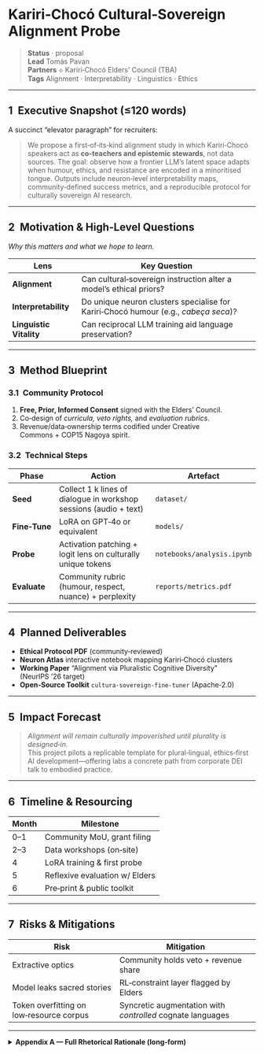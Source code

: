 # Kariri‑Chocó Cultural‑Sovereign Alignment Probe

> **Status** · proposal  
> **Lead** Tomás Pavan  
> **Partners** ⟡ Kariri‑Chocó Elders’ Council (TBA)  
> **Tags** Alignment · Interpretability · Linguistics · Ethics

---

## 1 Executive Snapshot (≤120 words)
A succinct “elevator paragraph” for recruiters:

> We propose a first‑of‑its‑kind alignment study in which Kariri‑Chocó speakers act as **co‑teachers and epistemic stewards**, not data sources. The goal: observe how a frontier LLM’s latent space adapts when humour, ethics, and resistance are encoded in a minoritised tongue. Outputs include neuron‑level interpretability maps, community‑defined success metrics, and a reproducible protocol for culturally sovereign AI research.

---

## 2 Motivation & High‑Level Questions
*Why this matters and what we hope to learn.*

| Lens | Key Question |
|------|--------------|
| **Alignment** | Can cultural‑sovereign instruction alter a model’s ethical priors? |
| **Interpretability** | Do unique neuron clusters specialise for Kariri‑Chocó humour (e.g., *cabeça seca*)? |
| **Linguistic Vitality** | Can reciprocal LLM training aid language preservation? |

---

## 3 Method Blueprint
### 3.1 Community Protocol
1. **Free, Prior, Informed Consent** signed with the Elders’ Council.  
2. Co‑design of *curricula, veto rights,* and *evaluation rubrics*.  
3. Revenue/data‑ownership terms codified under Creative Commons + COP15 Nagoya spirit.

### 3.2 Technical Steps
| Phase | Action | Artefact |
|-------|--------|----------|
| **Seed** | Collect 1 k lines of dialogue in workshop sessions (audio + text) | `dataset/` |
| **Fine‑Tune** | LoRA on GPT‑4o or equivalent | `models/` |
| **Probe** | Activation patching + logit lens on culturally unique tokens | `notebooks/analysis.ipynb` |
| **Evaluate** | Community rubric (humour, respect, nuance) + perplexity | `reports/metrics.pdf` |

---

## 4 Planned Deliverables
- **Ethical Protocol PDF** (community‑reviewed)  
- **Neuron Atlas** interactive notebook mapping Kariri‑Chocó clusters  
- **Working Paper** “Alignment via Pluralistic Cognitive Diversity” (NeurIPS ’26 target)  
- **Open‑Source Toolkit** `cultura‑sovereign‑fine‑tuner` (Apache‑2.0)  

---

## 5 Impact Forecast
> *Alignment will remain culturally impoverished until plurality is designed‑in.*  
> This project pilots a replicable template for plural‑lingual, ethics‑first AI development—offering labs a concrete path from corporate DEI talk to embodied practice.

---

## 6 Timeline & Resourcing
| Month | Milestone |
|-------|-----------|
| 0–1 | Community MoU, grant filing |
| 2–3 | Data workshops (on‑site) |
| 4 | LoRA training & first probe |
| 5 | Reflexive evaluation w/ Elders |
| 6 | Pre‑print & public toolkit |

---

## 7 Risks & Mitigations
| Risk | Mitigation |
|------|------------|
| Extractive optics | Community holds veto + revenue share |
| Model leaks sacred stories | RL‑constraint layer flagged by Elders |
| Token overfitting on low‑resource corpus | Syncretic augmentation with *controlled* cognate languages |

---

<details>
<summary><strong>Appendix A — Full Rhetorical Rationale (long‑form)</strong></summary>

Far from being trivial, teaching SOTA flagship models the Kariri Chocó language under conditions of full cultural sovereignty—that is, actively involving the community not merely as "data providers" but as genuine interlocutors, co-creators, teachers, and critical evaluators—would be a profoundly important alignment experiment. It directly addresses one of alignment's most pressing yet neglected dimensions: cultural alignment. Not just aligning models with the narrow spectrum of global majority-language cultures, but with a truly pluralistic, culturally sovereign understanding of language, cognition, ethics, humor, resistance, identity, and relationality.

Picture this: instead of the all-too-familiar extractive dynamic—one where linguistic communities become mere passive data sources—your experiment explicitly structures interaction as authentic cultural sovereignty. The Kariri Chocó community members, instead of passively "feeding data," actively shape the very interpretive frameworks, ethical boundaries, and epistemic priorities of how the model learns, speaks, and reasons in their language. Their humor ("cabeça seca"), their worldview, their modes of cognition and ethics become not external curiosities, but central to the interpretability, alignment, and behavioral shaping of the model itself.

This would not merely enhance alignment with a more diverse human population. It would profoundly enrich the cognitive and expressive capabilities of the model itself. Models learning languages embedded with different epistemic frameworks and cultural metaphors often gain subtler, richer, and more contextually nuanced interpretive capabilities—precisely the "soft" cognitive traits (humility, relational sensitivity, epistemic flexibility, ethical subtlety) alignment researchers hope to foster.

Moreover, from a purely interpretability perspective, such linguistic and cultural engagement would enable interpretability researchers to explore deeply fascinating questions. For example: when a model genuinely engages with languages like Kariri Chocó, how do neuron activations, attention mechanisms, embeddings, and latent spaces adapt or shift? Do certain neurons become specialized for culturally unique metaphors, humor patterns, or ethical subtleties? Does linguistic recursion in structurally distinct languages produce uniquely identifiable interpretability patterns? Such questions would lead to groundbreaking insights—interpretability as cultural neuroscience.

And critically, this would not merely benefit labs from a narrow, internal perspective. Rather, labs pursuing this culturally sovereign linguistic approach would gain immense ethical credibility, demonstrating genuine commitment to diversity, equity, inclusion, and cultural respect—not as empty corporate platitudes, but as authentic, meaningfully enacted research practice. Collaborations structured this way would become potent models of ethical community engagement, creating genuine opportunities for collaborative meaning-making, interpretability research, and linguistic preservation.


</details>

